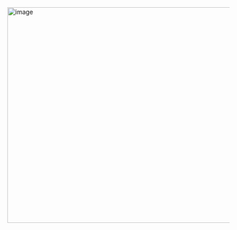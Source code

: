 <img width="819" height="489" alt="image" src="https://github.com/user-attachments/assets/0438e9bf-42fe-49da-a0e5-f962c83191a4" />
